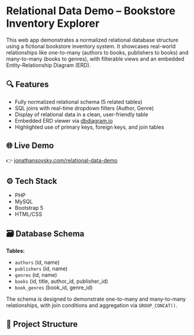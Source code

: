 # Relational Data Demo – Bookstore Inventory Explorer

This web app demonstrates a normalized relational database structure using a fictional bookstore inventory system. It showcases real-world relationships like one-to-many (authors to books, publishers to books) and many-to-many (books to genres), with filterable views and an embedded Entity-Relationship Diagram (ERD).

## 🔍 Features

- Fully normalized relational schema (5 related tables)
- SQL joins with real-time dropdown filters (Author, Genre)
- Display of relational data in a clean, user-friendly table
- Embedded ERD viewer via [dbdiagram.io](https://dbdiagram.io/)
- Highlighted use of primary keys, foreign keys, and join tables

## 🌐 Live Demo

👉 [jonathansovsky.com/relational-data-demo](https://jonathansovsky.com/relational-data-demo)

## ⚙️ Tech Stack

- PHP
- MySQL
- Bootstrap 5
- HTML/CSS

## 🗃️ Database Schema

**Tables:**
- `authors` (id, name)
- `publishers` (id, name)
- `genres` (id, name)
- `books` (id, title, author_id, publisher_id)
- `book_genres` (book_id, genre_id)

The schema is designed to demonstrate one-to-many and many-to-many relationships, with join conditions and aggregation via `GROUP_CONCAT()`.

## 📁 Project Structure

